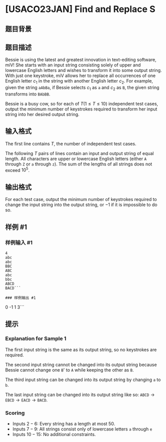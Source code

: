 # [USACO23JAN] Find and Replace S

## 题目背景



## 题目描述

Bessie is using the latest and greatest innovation in text-editing software, miV! She starts with an input string consisting solely of upper and lowercase English letters and wishes to transform it into some output string. With just one keystroke, miV allows her to replace all occurrences of one English letter $c_1$ in the string with another English letter $c_2$. For example, given the string `aAbBa`, if Bessie selects $c_1$ as `a` and $c_2$ as `B`, the given string transforms into `BAbBB`.

Bessie is a busy cow, so for each of $T
(1 \le T \le 10)$ independent test cases, output the minimum number of keystrokes required to transform her input string into her desired output string. 

## 输入格式

The first line contains $T$, the number of independent test cases.

The following $T$ pairs of lines contain an input and output string of equal length. All characters are upper or lowercase English letters (either `A` through `Z` or `a` through `z`). The sum of the lengths of all strings does not exceed $10^5$. 

## 输出格式

For each test case, output the minimum number of keystrokes required to change the input string into the output string, or $−1$ if it is impossible to do so. 

## 样例 #1

### 样例输入 #1
```
4
abc
abc
BBC
ABC
abc
bbc
ABCD
BACD```

### 样例输出 #1

```
0
-1
1
3```

## 提示

### Explanation for Sample 1

The first input string is the same as its output string, so no keystrokes are required.

The second input string cannot be changed into its output string because Bessie cannot change one `B`' to `A` while keeping the other as `B`.

The third input string can be changed into its output string by changing `a` to `b`.

The last input string can be changed into its output string like so: $\texttt{ABCD} \rightarrow \texttt{EBCD} \rightarrow \texttt{EACD} \rightarrow \texttt{BACD}$.

### Scoring

 - Inputs $2-6$: Every string has a length at most $50$.
 - Inputs $7-9$: All strings consist only of lowercase letters `a` through `e`
 - Inputs $10-15$: No additional constraints.
